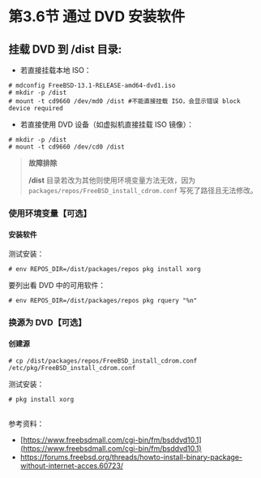 # 第3.6节 通过 DVD 安装软件


## 挂载 DVD 到 **/dist** 目录:

 - 若直接挂载本地 ISO：

```
# mdconfig FreeBSD-13.1-RELEASE-amd64-dvd1.iso 
# mkdir -p /dist
# mount -t cd9660 /dev/md0 /dist #不能直接挂载 ISO，会显示错误 block device required
```
 
 - 若直接使用 DVD 设备（如虚拟机直接挂载 ISO 镜像）：

```
# mkdir -p /dist
# mount -t cd9660 /dev/cd0 /dist
```

>**故障排除**
>
>**/dist** 目录若改为其他则使用环境变量方法无效，因为 `packages/repos/FreeBSD_install_cdrom.conf` 写死了路径且无法修改。

### 使用环境变量【可选】
#### 安装软件

测试安装：

```
# env REPOS_DIR=/dist/packages/repos pkg install xorg
```

要列出看 DVD 中的可用软件：

```
# env REPOS_DIR=/dist/packages/repos pkg rquery "%n"
```


### 换源为 DVD【可选】

#### 创建源

```
# cp /dist/packages/repos/FreeBSD_install_cdrom.conf /etc/pkg/FreeBSD_install_cdrom.conf
```

测试安装：

```
# pkg install xorg
```
##

参考资料：

 - [https://www.freebsdmall.com/cgi-bin/fm/bsddvd10.1](https://www.freebsdmall.com/cgi-bin/fm/bsddvd10.1)
 - <https://forums.freebsd.org/threads/howto-install-binary-package-without-internet-acces.60723/>
